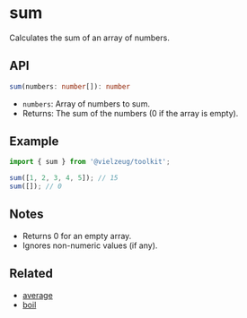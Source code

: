 # sum

Calculates the sum of an array of numbers.

## API

```ts
sum(numbers: number[]): number
```

- `numbers`: Array of numbers to sum.
- Returns: The sum of the numbers (0 if the array is empty).

## Example

```ts
import { sum } from '@vielzeug/toolkit';

sum([1, 2, 3, 4, 5]); // 15
sum([]); // 0
```

## Notes

- Returns 0 for an empty array.
- Ignores non-numeric values (if any).

## Related

- [average](./average.md)
- [boil](./boil.md)
